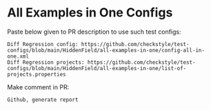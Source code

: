 # All Examples in One Configs
Paste below given to PR description to use such test configs:
```
Diff Regression config: https://github.com/checkstyle/test-configs/blob/main/HiddenField/all-examples-in-one/config-all-in-one.xml
Diff Regression projects: https://github.com/checkstyle/test-configs/blob/main/HiddenField/all-examples-in-one/list-of-projects.properties
```
Make comment in PR:
```
Github, generate report
```
